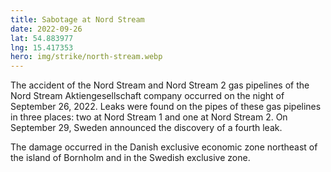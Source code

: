 ```yaml
---
title: Sabotage at Nord Stream
date: 2022-09-26
lat: 54.883977
lng: 15.417353
hero: img/strike/north-stream.webp
---
```


The accident of the Nord Stream and Nord Stream 2 gas pipelines of the Nord Stream Aktiengesellschaft company occurred on the night of September 26, 2022. Leaks were found on the pipes of these gas pipelines in three places: two at Nord Stream 1 and one at Nord Stream 2. On September 29, Sweden announced the discovery of a fourth leak.

The damage occurred in the Danish exclusive economic zone northeast of the island of Bornholm and in the Swedish exclusive zone.
